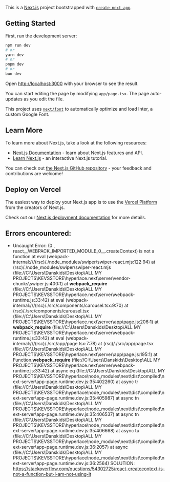 This is a [Next.js](https://nextjs.org/) project bootstrapped with [`create-next-app`](https://github.com/vercel/next.js/tree/canary/packages/create-next-app).

## Getting Started

First, run the development server:

```bash
npm run dev
# or
yarn dev
# or
pnpm dev
# or
bun dev
```

Open [http://localhost:3000](http://localhost:3000) with your browser to see the result.

You can start editing the page by modifying `app/page.tsx`. The page auto-updates as you edit the file.

This project uses [`next/font`](https://nextjs.org/docs/basic-features/font-optimization) to automatically optimize and load Inter, a custom Google Font.

## Learn More

To learn more about Next.js, take a look at the following resources:

- [Next.js Documentation](https://nextjs.org/docs) - learn about Next.js features and API.
- [Learn Next.js](https://nextjs.org/learn) - an interactive Next.js tutorial.

You can check out [the Next.js GitHub repository](https://github.com/vercel/next.js/) - your feedback and contributions are welcome!

## Deploy on Vercel

The easiest way to deploy your Next.js app is to use the [Vercel Platform](https://vercel.com/new?utm_medium=default-template&filter=next.js&utm_source=create-next-app&utm_campaign=create-next-app-readme) from the creators of Next.js.

Check out our [Next.js deployment documentation](https://nextjs.org/docs/deployment) for more details.

## Errors encountered:
- Uncaught Error: (0 , react__WEBPACK_IMPORTED_MODULE_0__.createContext) is not a function at eval (webpack-internal:///(rsc)/./node_modules/swiper/swiper-react.mjs:122:94) at (rsc)/./node_modules/swiper/swiper-react.mjs (file://C:\Users\Danskids\Desktop\ALL MY PROJECTS\KEVSSTORE\hyperlace\.next\server\vendor-chunks\swiper.js:400:1) at __webpack_require__ (file://C:\Users\Danskids\Desktop\ALL MY PROJECTS\KEVSSTORE\hyperlace\.next\server\webpack-runtime.js:33:42) at eval (webpack-internal:///(rsc)/./src/components/carousel.tsx:9:70) at (rsc)/./src/components/carousel.tsx (file://C:\Users\Danskids\Desktop\ALL MY PROJECTS\KEVSSTORE\hyperlace\.next\server\app\page.js:206:1) at __webpack_require__ (file://C:\Users\Danskids\Desktop\ALL MY PROJECTS\KEVSSTORE\hyperlace\.next\server\webpack-runtime.js:33:42) at eval (webpack-internal:///(rsc)/./src/app/page.tsx:7:78) at (rsc)/./src/app/page.tsx (file://C:\Users\Danskids\Desktop\ALL MY PROJECTS\KEVSSTORE\hyperlace\.next\server\app\page.js:195:1) at Function.__webpack_require__ (file://C:\Users\Danskids\Desktop\ALL MY PROJECTS\KEVSSTORE\hyperlace\.next\server\webpack-runtime.js:33:42) at async eq (file://C:\Users\Danskids\Desktop\ALL MY PROJECTS\KEVSSTORE\hyperlace\node_modules\next\dist\compiled\next-server\app-page.runtime.dev.js:35:402260) at async tr (file://C:\Users\Danskids\Desktop\ALL MY PROJECTS\KEVSSTORE\hyperlace\node_modules\next\dist\compiled\next-server\app-page.runtime.dev.js:35:405987) at async tn (file://C:\Users\Danskids\Desktop\ALL MY PROJECTS\KEVSSTORE\hyperlace\node_modules\next\dist\compiled\next-server\app-page.runtime.dev.js:35:406537) at async tn (file://C:\Users\Danskids\Desktop\ALL MY PROJECTS\KEVSSTORE\hyperlace\node_modules\next\dist\compiled\next-server\app-page.runtime.dev.js:35:406668) at async tu (file://C:\Users\Danskids\Desktop\ALL MY PROJECTS\KEVSSTORE\hyperlace\node_modules\next\dist\compiled\next-server\app-page.runtime.dev.js:36:2057) at async (file://C:\Users\Danskids\Desktop\ALL MY PROJECTS\KEVSSTORE\hyperlace\node_modules\next\dist\compiled\next-server\app-page.runtime.dev.js:36:2564)
SOLUTION:
https://stackoverflow.com/questions/54302725/react-createcontext-is-not-a-function-but-i-am-not-using-it
